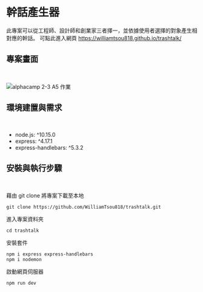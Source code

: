 # 幹話產生器

此專案可以從工程師、設計師和創業家三者擇一，並依據使用者選擇的對象產生相對應的幹話。
可點此進入網頁 https://williamtsou818.github.io/trashtalk/

## 專案畫面

<br>

![alphacamp 2-3 A5 作業](https://user-images.githubusercontent.com/78346513/122666867-65765500-d1e2-11eb-8b0d-0a43c85cd6f3.png)

## 環境建置與需求

<br>

* node.js: ^10.15.0
* express: ^4.17.1
* express-handlebars: ^5.3.2

## 安裝與執行步驟

<br>

藉由 git clone 將專案下載至本地
```
git clone https://github.com/WilliamTsou818/trashtalk.git
```
進入專案資料夾
```
cd trashtalk
```
安裝套件
```
npm i express express-handlebars
npm i nodemon
```
啟動網頁伺服器
```
npm run dev
```


